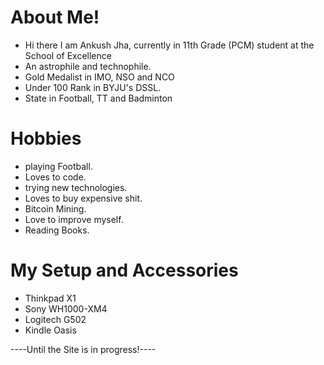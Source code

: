 # About Me!
* Hi there I am Ankush Jha, currently in 11th Grade (PCM) student at the School of Excellence
* An astrophile and technophile.
* Gold Medalist in IMO, NSO and NCO
* Under 100 Rank in BYJU's DSSL.
* State in Football, TT and Badminton 
# Hobbies
* playing Football.
* Loves to code.
* trying new technologies.
* Loves to buy expensive shit.
* Bitcoin Mining.
* Love to improve myself.
* Reading Books.

# My Setup and Accessories
* Thinkpad X1 
* Sony WH1000-XM4
* Logitech G502
* Kindle Oasis

----Until the Site is in progress!----



